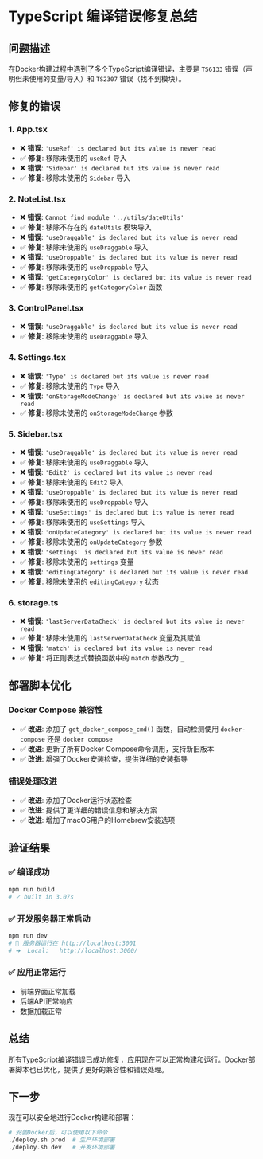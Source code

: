 # TypeScript 编译错误修复总结

## 问题描述
在Docker构建过程中遇到了多个TypeScript编译错误，主要是 `TS6133` 错误（声明但未使用的变量/导入）和 `TS2307` 错误（找不到模块）。

## 修复的错误

### 1. App.tsx
- ❌ **错误**: `'useRef' is declared but its value is never read`
- ✅ **修复**: 移除未使用的 `useRef` 导入
- ❌ **错误**: `'Sidebar' is declared but its value is never read`
- ✅ **修复**: 移除未使用的 `Sidebar` 导入

### 2. NoteList.tsx
- ❌ **错误**: `Cannot find module '../utils/dateUtils'`
- ✅ **修复**: 移除不存在的 `dateUtils` 模块导入
- ❌ **错误**: `'useDraggable' is declared but its value is never read`
- ✅ **修复**: 移除未使用的 `useDraggable` 导入
- ❌ **错误**: `'useDroppable' is declared but its value is never read`
- ✅ **修复**: 移除未使用的 `useDroppable` 导入
- ❌ **错误**: `'getCategoryColor' is declared but its value is never read`
- ✅ **修复**: 移除未使用的 `getCategoryColor` 函数

### 3. ControlPanel.tsx
- ❌ **错误**: `'useDraggable' is declared but its value is never read`
- ✅ **修复**: 移除未使用的 `useDraggable` 导入

### 4. Settings.tsx
- ❌ **错误**: `'Type' is declared but its value is never read`
- ✅ **修复**: 移除未使用的 `Type` 导入
- ❌ **错误**: `'onStorageModeChange' is declared but its value is never read`
- ✅ **修复**: 移除未使用的 `onStorageModeChange` 参数

### 5. Sidebar.tsx
- ❌ **错误**: `'useDraggable' is declared but its value is never read`
- ✅ **修复**: 移除未使用的 `useDraggable` 导入
- ❌ **错误**: `'Edit2' is declared but its value is never read`
- ✅ **修复**: 移除未使用的 `Edit2` 导入
- ❌ **错误**: `'useDroppable' is declared but its value is never read`
- ✅ **修复**: 移除未使用的 `useDroppable` 导入
- ❌ **错误**: `'useSettings' is declared but its value is never read`
- ✅ **修复**: 移除未使用的 `useSettings` 导入
- ❌ **错误**: `'onUpdateCategory' is declared but its value is never read`
- ✅ **修复**: 移除未使用的 `onUpdateCategory` 参数
- ❌ **错误**: `'settings' is declared but its value is never read`
- ✅ **修复**: 移除未使用的 `settings` 变量
- ❌ **错误**: `'editingCategory' is declared but its value is never read`
- ✅ **修复**: 移除未使用的 `editingCategory` 状态

### 6. storage.ts
- ❌ **错误**: `'lastServerDataCheck' is declared but its value is never read`
- ✅ **修复**: 移除未使用的 `lastServerDataCheck` 变量及其赋值
- ❌ **错误**: `'match' is declared but its value is never read`
- ✅ **修复**: 将正则表达式替换函数中的 `match` 参数改为 `_`

## 部署脚本优化

### Docker Compose 兼容性
- ✅ **改进**: 添加了 `get_docker_compose_cmd()` 函数，自动检测使用 `docker-compose` 还是 `docker compose`
- ✅ **改进**: 更新了所有Docker Compose命令调用，支持新旧版本
- ✅ **改进**: 增强了Docker安装检查，提供详细的安装指导

### 错误处理改进
- ✅ **改进**: 添加了Docker运行状态检查
- ✅ **改进**: 提供了更详细的错误信息和解决方案
- ✅ **改进**: 增加了macOS用户的Homebrew安装选项

## 验证结果

### ✅ 编译成功
```bash
npm run build
# ✓ built in 3.07s
```

### ✅ 开发服务器正常启动
```bash
npm run dev
# 🚀 服务器运行在 http://localhost:3001
# ➜  Local:   http://localhost:3000/
```

### ✅ 应用正常运行
- 前端界面正常加载
- 后端API正常响应
- 数据加载正常

## 总结
所有TypeScript编译错误已成功修复，应用现在可以正常构建和运行。Docker部署脚本也已优化，提供了更好的兼容性和错误处理。

## 下一步
现在可以安全地进行Docker构建和部署：
```bash
# 安装Docker后，可以使用以下命令
./deploy.sh prod  # 生产环境部署
./deploy.sh dev   # 开发环境部署
```